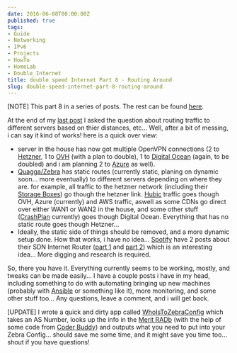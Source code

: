 ```yaml
---
date: 2016-06-08T00:00:00Z
published: true
tags:
- Guide
- Networking
- IPv6
- Projects
- HowTo
- HomeLab
- Double_Internet
title: double speed Internet Part 8 - Routing Around
slug: double-speed-internet-part-8-routing-around
---
```


[NOTE] This part 8 in a series of posts. The rest can be found [here](https://www.tiernanotoole.ie/tag/Double_Internet/).

At the end of my [last post][1] I asked the question about routing traffic to different servers based on thier distances, etc... Well, after a bit of messing, i can say it kind of works! here is a quick over view:

* server in the house has now got multiple OpenVPN connections (2 to [Hetzner][5], 1 to [OVH][6] (with a plan to double), 1 to [Digital Ocean][7] (again, to be doubled) and i am planning 2 to [Azure][8] as well).
* [Quagga/Zebra][12] has static routes (currently static, planing on dynamic soon... more eventually) to different servers depending on where they are. for example, all traffic to the hetzner network (including their [Storage Boxes][2]) go though the hetzner link. [Hubic][9] traffic goes though OVH, Azure (currently) and AWS traffic, aswell as some CDNs go direct over either WAN1 or WAN2 in the house, and some other stuff ([CrashPlan][10] currently) goes though Digital Ocean. Everything that has no static route goes though Hetzner...
* Ideally, the static side of things should be removed, and a more dynamic setup done. How that works, i have no idea... [Spotify][11] have 2 posts about their SDN Internet Router ([part 1][3] and [part 2][4]) which is an interesting idea... More digging and research is required.

So, there you have it. Everything currently seems to be working, mostly, and tweaks can be made easily... I have a couple posts i have in my head, including something to do with automating bringing up new machines (probably with [Ansible][13] or something like it), more monitoring, and some other stuff too... Any questions, leave a comment, and i will get back.

[UPDATE] I wrote a quick and dirty app called [WhoIsToZebraConfig][14] which takes an AS Number, looks up the info in the [Merit RADb][16] (with the help of some code from [Coder Buddy][15]) and outputs what you need to put into your Zebra Config... should save me some time, and it might save you time too...  shout if you have questions!

[1]:https://www.tiernanotoole.ie/2016/05/31/double-speed-internet-part-7-ecmp-kind-of.html
[2]:https://www.hetzner.de/en/hosting/produktmatrix/storagebox-produktmatrix
[3]:https://labs.spotify.com/2016/01/26/sdn-internet-router-part-1/
[4]:https://labs.spotify.com/2016/01/27/sdn-internet-router-part-2/
[5]:http://www.hetzner.de/en
[6]:http://www.ovh.ie
[7]:https://m.do.co/c/d4d345b83b55
[8]:http://www.azure.com
[9]:http://www.hubic.com
[10]:http://www.crashplan.com
[11]:http://www.spotify.com
[12]:http://www.nongnu.org/quagga/
[13]:https://www.ansible.com/
[14]:https://github.com/tiernano/whoistozebraconfig
[15]:https://coderbuddy.wordpress.com/2010/10/12/a-simple-c-class-to-get-whois-information/
[16]:http://www.radb.net/
